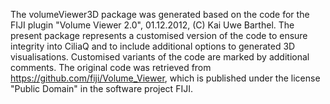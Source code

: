 The volumeViewer3D package was generated based on the code for the FIJI plugin "Volume Viewer 2.0", 01.12.2012, (C) Kai Uwe Barthel. The present package represents a customised version of the code to ensure integrity into CiliaQ and to include additional options to generated 3D visualisations. Customised variants of the code are marked by additional comments.
The original code was retrieved from https://github.com/fiji/Volume_Viewer, which is published under the license "Public Domain" in the software project FIJI.